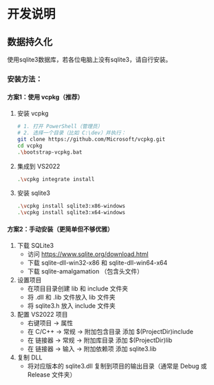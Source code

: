 # 开发说明
## 数据持久化
使用sqlite3数据库，若各位电脑上没有sqlite3，请自行安装。
### 安装方法：
#### 方案1：使用 vcpkg（推荐）
1. 安装 vcpkg
   ```bash
   # 1. 打开 PowerShell（管理员）
   # 2. 选择一个目录（比如 C:\dev）并执行：
   git clone https://github.com/Microsoft/vcpkg.git
   cd vcpkg
   .\bootstrap-vcpkg.bat
   ```
2. 集成到 VS2022
   ```bash
   .\vcpkg integrate install
   ```
3. 安装 sqlite3
   ```bash
   .\vcpkg install sqlite3:x86-windows
   .\vcpkg install sqlite3:x64-windows
   ```
#### 方案2：手动安装（更简单但不够优雅）
1. 下载 SQLite3
   - 访问 https://www.sqlite.org/download.html
   - 下载 sqlite-dll-win32-x86 和 sqlite-dll-win64-x64
   - 下载 sqlite-amalgamation （包含头文件）
2. 设置项目
   - 在项目目录创建 lib 和 include 文件夹
   - 将 .dll 和 .lib 文件放入 lib 文件夹
   - 将 sqlite3.h 放入 include 文件夹
3. 配置 VS2022 项目
   - 右键项目 -> 属性
   - 在 C/C++ -> 常规 -> 附加包含目录 添加 $(ProjectDir)include
   - 在 链接器 -> 常规 -> 附加库目录 添加 $(ProjectDir)lib
   - 在 链接器 -> 输入 -> 附加依赖项 添加 sqlite3.lib
4. 复制 DLL
   - 将对应版本的 sqlite3.dll 复制到项目的输出目录（通常是 Debug 或 Release 文件夹）